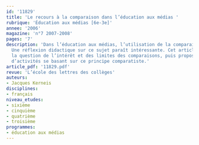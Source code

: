 ```yaml
---
id: '11829'
title: 'Le recours à la comparaison dans l’éducation aux médias '
rubrique: 'Éducation aux médias [6e-3e]'
annee: '2006'
magazine: 'n°7 2007-2008'
pages: '7'
description: 'Dans l’éducation aux médias, l’utilisation de la comparaison est fréquente.
  Une réflexion didactique sur ce sujet paraît intéressante. Cet article aborde d’abord
  la question de l’intérêt et des limites des comparaisons, puis propose un ensemble
  d’activités se basant sur ce principe comparatiste.'
article_pdf: '11829.pdf'
revue: 'L’école des lettres des collèges'
auteurs:
- Jacques Kerneis
disciplines:
- français
niveau_etudes:
- sixième
- cinquième
- quatrième
- troisième
programmes:
- éducation aux médias
---
```

